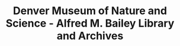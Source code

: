 ---
layout: repo
title: "Denver Museum of Nature and Science - Alfred M. Bailey Library and Archives"
id: 12308
permalink: repos/12308/
---